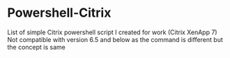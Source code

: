 # Powershell-Citrix
List of simple Citrix powershell script I created for work (Citrix XenApp 7)
Not compatible with version 6.5 and below as the command is different but the concept is same

